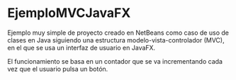 # EjemploMVCJavaFX

Ejemplo muy simple de proyecto creado en NetBeans como caso de uso de clases en Java siguiendo una estructura modelo-vista-controlador (MVC), en el que se usa un interfaz de usuario en JavaFX.

El funcionamiento se basa en un contador que se va incrementando cada vez que el usuario pulsa un botón.
